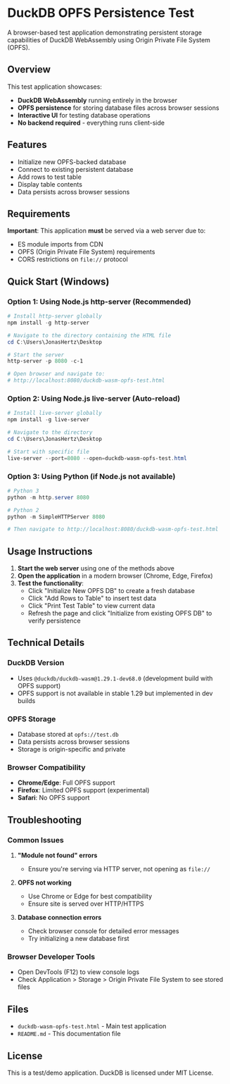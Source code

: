 # DuckDB OPFS Persistence Test

A browser-based test application demonstrating persistent storage capabilities of DuckDB WebAssembly using Origin Private File System (OPFS).

## Overview

This test application showcases:
- **DuckDB WebAssembly** running entirely in the browser
- **OPFS persistence** for storing database files across browser sessions
- **Interactive UI** for testing database operations
- **No backend required** - everything runs client-side

## Features

- Initialize new OPFS-backed database
- Connect to existing persistent database
- Add rows to test table
- Display table contents
- Data persists across browser sessions

## Requirements

**Important**: This application **must** be served via a web server due to:
- ES module imports from CDN
- OPFS (Origin Private File System) requirements
- CORS restrictions on `file://` protocol

## Quick Start (Windows)

### Option 1: Using Node.js http-server (Recommended)

```powershell
# Install http-server globally
npm install -g http-server

# Navigate to the directory containing the HTML file
cd C:\Users\JonasHertz\Desktop

# Start the server
http-server -p 8080 -c-1

# Open browser and navigate to:
# http://localhost:8080/duckdb-wasm-opfs-test.html
```

### Option 2: Using Node.js live-server (Auto-reload)

```powershell
# Install live-server globally
npm install -g live-server

# Navigate to the directory
cd C:\Users\JonasHertz\Desktop

# Start with specific file
live-server --port=8080 --open=duckdb-wasm-opfs-test.html
```

### Option 3: Using Python (if Node.js not available)

```powershell
# Python 3
python -m http.server 8080

# Python 2
python -m SimpleHTTPServer 8080

# Then navigate to http://localhost:8080/duckdb-wasm-opfs-test.html
```

## Usage Instructions

1. **Start the web server** using one of the methods above
2. **Open the application** in a modern browser (Chrome, Edge, Firefox)
3. **Test the functionality**:
   - Click "Initialize New OPFS DB" to create a fresh database
   - Click "Add Rows to Table" to insert test data
   - Click "Print Test Table" to view current data
   - Refresh the page and click "Initialize from existing OPFS DB" to verify persistence

## Technical Details

### DuckDB Version
- Uses `@duckdb/duckdb-wasm@1.29.1-dev68.0` (development build with OPFS support)
- OPFS support is not available in stable 1.29 but implemented in dev builds

### OPFS Storage
- Database stored at `opfs://test.db`
- Data persists across browser sessions
- Storage is origin-specific and private

### Browser Compatibility
- **Chrome/Edge**: Full OPFS support
- **Firefox**: Limited OPFS support (experimental)
- **Safari**: No OPFS support

## Troubleshooting

### Common Issues

1. **"Module not found" errors**
   - Ensure you're serving via HTTP server, not opening as `file://`

2. **OPFS not working**
   - Use Chrome or Edge for best compatibility
   - Ensure site is served over HTTP/HTTPS

3. **Database connection errors**
   - Check browser console for detailed error messages
   - Try initializing a new database first

### Browser Developer Tools
- Open DevTools (F12) to view console logs
- Check Application > Storage > Origin Private File System to see stored files

## Files

- `duckdb-wasm-opfs-test.html` - Main test application
- `README.md` - This documentation file

## License

This is a test/demo application. DuckDB is licensed under MIT License. 